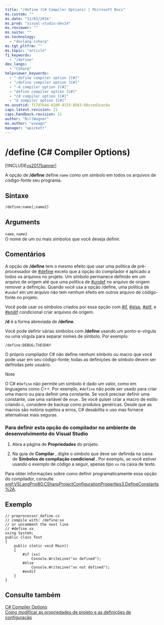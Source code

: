 ```yaml
---
title: "/define (C# Compiler Options) | Microsoft Docs"
ms.custom: ""
ms.date: "12/03/2016"
ms.prod: "visual-studio-dev14"
ms.reviewer: ""
ms.suite: ""
ms.technology: 
  - "devlang-csharp"
ms.tgt_pltfrm: ""
ms.topic: "article"
f1_keywords: 
  - "/define"
dev_langs: 
  - "CSharp"
helpviewer_keywords: 
  - "-define compiler option [C#]"
  - "/define compiler option [C#]"
  - "-d compiler option [C#]"
  - "define compiler option [C#]"
  - "/d compiler option [C#]"
  - "d compiler option [C#]"
ms.assetid: f17d7b4d-82d0-4133-8563-68cced1cac6e
caps.latest.revision: 21
caps.handback.revision: 21
author: "BillWagner"
ms.author: "wiwagn"
manager: "wpickett"
---
```

# /define (C# Compiler Options)
[!INCLUDE[vs2017banner](../../../csharp/includes/vs2017banner.md)]

A opção de **\/define** define `name` como um símbolo em todos os arquivos de código\-fonte seu programa.  
  
## Sintaxe  
  
```  
/define:name[;name2]  
```  
  
## Arguments  
 `name`, `name2`  
 O nome de um ou mais símbolos que você deseja definir.  
  
## Comentários  
 A opção de **\/define** tem o mesmo efeito que usar uma política de pré\-processador de [\#define](../../../csharp/language-reference/preprocessor-directives/preprocessor-define.md) exceto que a opção do compilador é aplicado a todos os arquivos no projeto.  Um símbolo permanece definido em um arquivo de origem até que uma política de [\#undef](../../../csharp/language-reference/preprocessor-directives/preprocessor-undef.md) no arquivo de origem remover a definição.  Quando você usa a opção \/define, uma política de `#undef` em um arquivo não tem nenhum efeito em outros arquivo de código\-fonte no projeto.  
  
 Você pode usar os símbolos criados por essa opção com [\#if](../../../csharp/language-reference/preprocessor-directives/preprocessor-if.md), [\#else](../../../csharp/language-reference/preprocessor-directives/preprocessor-else.md), [\#elif](../../../csharp/language-reference/preprocessor-directives/preprocessor-elif.md), e [\#endif](../../../csharp/language-reference/preprocessor-directives/preprocessor-endif.md) condicional criar arquivos de origem.  
  
 **\/d** é a forma abreviada de **\/define**.  
  
 Você pode definir várias símbolos com **\/define** usando um ponto\-e\-vírgula ou uma vírgula para separar nomes de símbolo.  Por exemplo:  
  
```  
/define:DEBUG;TUESDAY  
```  
  
 O próprio compilador C\# não define nenhum símbolo ou macro que você pode usar em seu código\-fonte; todas as definições de símbolo devem ser definidas pelo usuário.  
  
> [!NOTE]
>  O C\# `#define` não permite um símbolo é dado um valor, como em linguagens como C\+\+.  Por exemplo, `#define` não pode ser usado para criar uma macro ou para definir uma constante.  Se você precisar definir uma constante, use uma variável de `enum` .  Se você quiser criar a macro de estilo criando c, considere de backup como produtos genéricas.  Desde que as macros são notòria sujeitos a erros, C\# desabilita o uso mas fornece alternativas mais seguras.  
  
### Para definir esta opção do compilador no ambiente de desenvolvimento do Visual Studio  
  
1.  Abra a página de **Propriedades** do projeto.  
  
2.  Na guia de **Compilar** , digite o símbolo que deve ser definida na caixa de **Símbolos de compilação condicional** .  Por exemplo, se você estiver usando o exemplo de código a seguir, apenas tipo `xx` na caixa de texto.  
  
 Para obter informações sobre como definir programaticamente essa opção do compilador, consulte <xref:VSLangProj80.CSharpProjectConfigurationProperties3.DefineConstants%2A>.  
  
## Exemplo  
  
```  
// preprocessor_define.cs  
// compile with: /define:xx  
// or uncomment the next line  
// #define xx  
using System;  
public class Test   
{  
    public static void Main()   
    {  
        #if (xx)   
            Console.WriteLine("xx defined");  
        #else  
            Console.WriteLine("xx not defined");  
        #endif  
    }  
}  
```  
  
## Consulte também  
 [C\# Compiler Options](../../../csharp/language-reference/compiler-options/index.md)   
 [Como modificar as propriedades de projeto e as definições de configuração](http://msdn.microsoft.com/pt-br/e7184bc5-2f2b-4b4f-aa9a-3ecfcbc48b67)